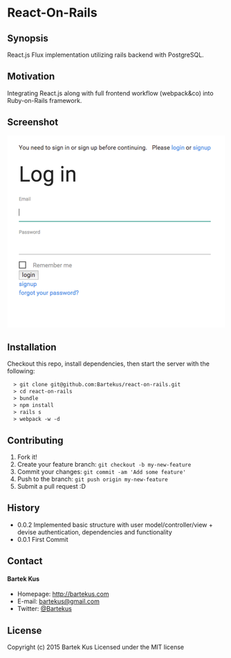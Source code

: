 React-On-Rails
==============

## Synopsis
React.js Flux implementation utilizing rails backend with PostgreSQL.


## Motivation
Integrating React.js along with full frontend workflow (webpack&co) into Ruby-on-Rails framework.


## Screenshot
![Screenshot software](https://raw.githubusercontent.com/Bartekus/react-on-rails/master/react-on-rails.png "screenshot software")


## Installation
Checkout this repo, install dependencies, then start the server with the following:

```
  > git clone git@github.com:Bartekus/react-on-rails.git
  > cd react-on-rails
  > bundle
  > npm install
  > rails s
  > webpack -w -d
```


## Contributing
1. Fork it!
2. Create your feature branch: `git checkout -b my-new-feature`
3. Commit your changes: `git commit -am 'Add some feature'`
4. Push to the branch: `git push origin my-new-feature`
5. Submit a pull request :D


## History

* 0.0.2 Implemented basic structure with user model/controller/view + devise authentication, dependencies and functionality
* 0.0.1 First Commit

## Contact
#### Bartek Kus
* Homepage: http://bartekus.com
* E-mail: bartekus@gmail.com
* Twitter: [@Bartekus](https://twitter.com/Bartekus "Bartekus on twitter")


## License
Copyright (c) 2015 Bartek Kus
Licensed under the MIT license
